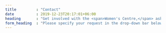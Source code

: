 ```yaml
---
title         : "Contact"
date          : 2019-12-23T20:17:01+06:00
heading       : "Get involved with the <span>Women's Centre,</span> ask us anything, or just say <span>hello.</span>"
form_heading  : "Please specify your request in the drop-down bar below."
---
```


